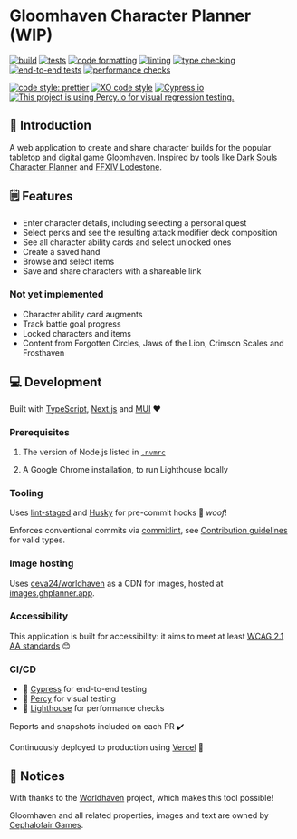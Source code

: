 # Gloomhaven Character Planner (WIP)

[![build](https://github.com/ceva24/gloomhaven-character-planner/actions/workflows/build.yml/badge.svg)](https://github.com/ceva24/gloomhaven-character-planner/actions/workflows/build.yml)
[![tests](https://github.com/ceva24/gloomhaven-character-planner/actions/workflows/test.yml/badge.svg)](https://github.com/ceva24/gloomhaven-character-planner/actions/workflows/test.yml)
[![code formatting](https://github.com/ceva24/gloomhaven-character-planner/actions/workflows/check-format.yml/badge.svg)](https://github.com/ceva24/gloomhaven-character-planner/actions/workflows/check-format.yml)
[![linting](https://github.com/ceva24/gloomhaven-character-planner/actions/workflows/lint.yml/badge.svg)](https://github.com/ceva24/gloomhaven-character-planner/actions/workflows/lint.yml)
[![type checking](https://github.com/ceva24/gloomhaven-character-planner/actions/workflows/check-types.yml/badge.svg)](https://github.com/ceva24/gloomhaven-character-planner/actions/workflows/check-types.yml)
[![end-to-end tests](https://github.com/ceva24/gloomhaven-character-planner/actions/workflows/e2e-test.yml/badge.svg)](https://github.com/ceva24/gloomhaven-character-planner/actions/workflows/e2e-test.yml)
[![performance checks](https://github.com/ceva24/gloomhaven-character-planner/actions/workflows/performance-checks.yml/badge.svg)](https://github.com/ceva24/gloomhaven-character-planner/actions/workflows/performance-checks.yml)

[![code style: prettier](https://img.shields.io/badge/code_style-prettier-ff69b4.svg)](https://github.com/prettier/prettier)
[![XO code style](https://img.shields.io/badge/code_style-XO-5ed9c7.svg)](https://github.com/xojs/xo)
[![Cypress.io](https://img.shields.io/badge/tested%20with-Cypress-04C38E.svg)](https://www.cypress.io)
[![This project is using Percy.io for visual regression testing.](https://percy.io/static/images/percy-badge.svg)](https://percy.io/788e43c2/gloomhaven-character-planner/)

## 👋 Introduction

A web application to create and share character builds for the popular tabletop and digital game [Gloomhaven](https://cephalofair.com/pages/gloomhaven). Inspired by tools like [Dark Souls Character Planner](https://soulsplanner.com/darksouls) and [FFXIV Lodestone](https://na.finalfantasyxiv.com/lodestone/character/).

## 🗒️ Features

-   Enter character details, including selecting a personal quest
-   Select perks and see the resulting attack modifier deck composition
-   See all character ability cards and select unlocked ones
-   Create a saved hand
-   Browse and select items
-   Save and share characters with a shareable link

### Not yet implemented

-   Character ability card augments
-   Track battle goal progress
-   Locked characters and items
-   Content from Forgotten Circles, Jaws of the Lion, Crimson Scales and Frosthaven

## 💻 Development

Built with [TypeScript](https://www.typescriptlang.org), [Next.js](https://nextjs.org) and [MUI](https://mui.com/) ❤️

### Prerequisites

1. The version of Node.js listed in [`.nvmrc`](../.nvmrc)

2. A Google Chrome installation, to run Lighthouse locally

### Tooling

Uses [lint-staged](https://github.com/okonet/lint-staged) and [Husky](https://typicode.github.io/husky/) for pre-commit hooks 🐶 _woof_!

Enforces conventional commits via [commitlint](https://github.com/conventional-changelog/commitlint), see [Contribution guidelines](CONTRIBUTING.md) for valid types.

### Image hosting

Uses [ceva24/worldhaven](https://github.com/ceva24/worldhaven/) as a CDN for images, hosted at [images.ghplanner.app](https://images.ghplanner.app).

### Accessibility

This application is built for accessibility: it aims to meet at least [WCAG 2.1 AA standards](https://www.w3.org/WAI/standards-guidelines/wcag/) 😊

### CI/CD

-   🌳 [Cypress](https://dashboard.cypress.io/projects/zbs72n) for end-to-end testing
-   🦔 [Percy](https://percy.io/788e43c2/gloomhaven-character-planner) for visual testing
-   🚦 [Lighthouse](https://github.com/GoogleChrome/lighthouse-ci) for performance checks

Reports and snapshots included on each PR ✔️

Continuously deployed to production using [Vercel](https://vercel.com) 🚀

## 📌 Notices

With thanks to the [Worldhaven](https://github.com/any2cards) project, which makes this tool possible!

Gloomhaven and all related properties, images and text are owned by [Cephalofair Games](https://cephalofair.com).
